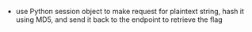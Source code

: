- use Python session object to make request for plaintext string, hash it using MD5, and send it back to the endpoint to retrieve the flag
